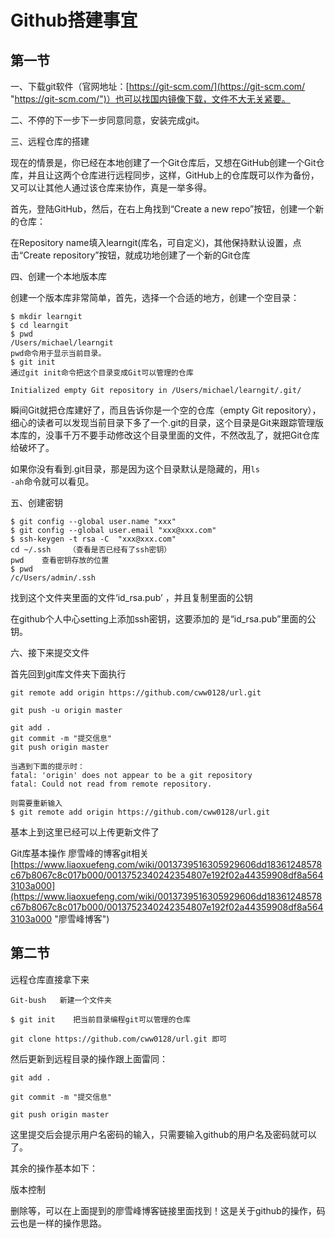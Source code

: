 # Github搭建事宜

## 第一节
一、下载git软件（官网地址：[https://git-scm.com/](https://git-scm.com/ "https://git-scm.com/")）也可以找国内镜像下载，文件不大无关紧要。

二、不停的下一步下一步同意同意，安装完成git。

 
三、远程仓库的搭建

现在的情景是，你已经在本地创建了一个Git仓库后，又想在GitHub创建一个Git仓库，并且让这两个仓库进行远程同步，这样，GitHub上的仓库既可以作为备份，又可以让其他人通过该仓库来协作，真是一举多得。

首先，登陆GitHub，然后，在右上角找到“Create a new repo”按钮，创建一个新的仓库：

在Repository name填入learngit(库名，可自定义)，其他保持默认设置，点击“Create repository”按钮，就成功地创建了一个新的Git仓库
    
四、创建一个本地版本库

创建一个版本库非常简单，首先，选择一个合适的地方，创建一个空目录：
<pre><code>$ mkdir learngit
$ cd learngit
$ pwd
/Users/michael/learngit
pwd命令用于显示当前目录。
$ git init 
通过git init命令把这个目录变成Git可以管理的仓库
</code></pre>

<pre><code>Initialized empty Git repository in /Users/michael/learngit/.git/</code></pre>


瞬间Git就把仓库建好了，而且告诉你是一个空的仓库（empty Git repository），细心的读者可以发现当前目录下多了一个.git的目录，这个目录是Git来跟踪管理版本库的，没事千万不要手动修改这个目录里面的文件，不然改乱了，就把Git仓库给破坏了。

如果你没有看到.git目录，那是因为这个目录默认是隐藏的，用<code>ls -ah</code>命令就可以看见。

五、创建密钥
<pre><code>$ git config --global user.name "xxx"
$ git config --global user.email "xxx@xxx.com"
$ ssh-keygen -t rsa -C  "xxx@xxx.com"
cd ~/.ssh    （查看是否已经有了ssh密钥）
pwd    查看密钥存放的位置
$ pwd
/c/Users/admin/.ssh  
</code></pre>
找到这个文件夹里面的文件‘id_rsa.pub’ ，并且复制里面的公钥

在github个人中心setting上添加ssh密钥，这要添加的
是“id_rsa.pub”里面的公钥。


六、接下来提交文件


首先回到git库文件夹下面执行

<pre><code>git remote add origin https://github.com/cww0128/url.git          
   
git push -u origin master   
</code></pre>




<pre><code>git add . 
git commit -m "提交信息" 
git push origin master

当遇到下面的提示时：
fatal: 'origin' does not appear to be a git repository
fatal: Could not read from remote repository.

则需要重新输入
$ git remote add origin https://github.com/cww0128/url.git
</code></pre>


                


基本上到这里已经可以上传更新文件了


Git库基本操作
廖雪峰的博客git相关
[https://www.liaoxuefeng.com/wiki/0013739516305929606dd18361248578c67b8067c8c017b000/0013752340242354807e192f02a44359908df8a5643103a000](https://www.liaoxuefeng.com/wiki/0013739516305929606dd18361248578c67b8067c8c017b000/0013752340242354807e192f02a44359908df8a5643103a000 "廖雪峰博客")



## 第二节

远程仓库直接拿下来
<pre><code>Git-bush   新建一个文件夹

$ git init    把当前目录编程git可以管理的仓库

git clone https://github.com/cww0128/url.git 即可
</code></pre>

   

   

   

然后更新到远程目录的操作跟上面雷同：
<pre><code>git add .          
   
git commit -m "提交信息"   
  
git push origin master
</code></pre>


这里提交后会提示用户名密码的输入，只需要输入github的用户名及密码就可以了。



其余的操作基本如下：

版本控制

删除等，可以在上面提到的廖雪峰博客链接里面找到！这是关于github的操作，码云也是一样的操作思路。